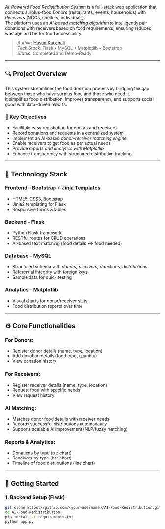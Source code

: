 *AI-Powered Food Redistribution System* is a full-stack web application that connects surplus-food *Donors* (restaurants, events, households) with *Receivers* (NGOs, shelters, individuals).  
The platform uses an *AI-based matching algorithm* to intelligently pair donations with receivers based on food requirements, ensuring reduced wastage and better food accessibility.

> *Author:* [Hasan Kauchali](https://github.com/SadafKauchali)  
> *Tech Stack:* Flask • MySQL • Matplotlib • Bootstrap  
> *Status:* Completed and Demo-Ready  

---

## 🔍 Project Overview

This system streamlines the food donation process by bridging the gap between those who have surplus food and those who need it.  
It simplifies food distribution, improves transparency, and supports social good with data-driven reports.

### 🎯 Key Objectives
- Facilitate easy registration for donors and receivers  
- Record donations and requests in a centralized system  
- Implement an AI-based *donor–receiver matching engine*  
- Enable receivers to get food as per actual needs  
- Provide *reports and analytics with Matplotlib*  
- Enhance transparency with structured distribution tracking  

---
## 🧠 Technology Stack

### Frontend – Bootstrap + Jinja Templates
- HTML5, CSS3, Bootstrap  
- Jinja2 templating for Flask  
- Responsive forms & tables  

### Backend – Flask
- Python Flask framework  
- RESTful routes for CRUD operations  
- AI-based text matching (food details ↔ food needed)  

### Database – MySQL
- Structured schema with *donors, receivers, donations, distributions*  
- Referential integrity with foreign keys  
- Sample data for quick testing  

### Analytics – Matplotlib
- Visual charts for donor/receiver stats  
- Food distribution reports over time  

---

## ⚙️ Core Functionalities

### For Donors:
- Register donor details (name, type, location)  
- Add donation details (food type, quantity)  
- View donation history  

### For Receivers:
- Register receiver details (name, type, location)  
- Request food with specific needs  
- View request history  

### AI Matching:
- Matches donor food details with receiver needs  
- Records successful distributions automatically  
- Supports scalable AI improvement (NLP/fuzzy matching)  

### Reports & Analytics:
- Donations by type (pie chart)  
- Receivers by type (bar chart)  
- Timeline of food distributions (line chart)  

---

## 🚀 Getting Started

### 1. Backend Setup (Flask)
```bash
git clone https://github.com/<your-username>/AI-Food-Redistribution.git
cd AI-Food-Redistribution
pip install -r requirements.txt
python app.py
